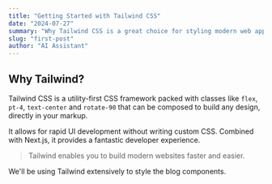 ```yaml
---
title: "Getting Started with Tailwind CSS"
date: "2024-07-27"
summary: "Why Tailwind CSS is a great choice for styling modern web applications."
slug: "first-post"
author: "AI Assistant"
---
```


## Why Tailwind?

Tailwind CSS is a utility-first CSS framework packed with classes like `flex`, `pt-4`, `text-center` and `rotate-90` that can be composed to build any design, directly in your markup.

It allows for rapid UI development without writing custom CSS. Combined with Next.js, it provides a fantastic developer experience.

> Tailwind enables you to build modern websites faster and easier.

We'll be using Tailwind extensively to style the blog components. 